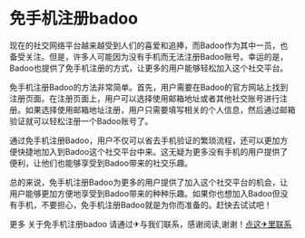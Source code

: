 # 免手机注册badoo

现在的社交网络平台越来越受到人们的喜爱和追捧，而Badoo作为其中一员，也备受关注。但是，许多人可能因为没有手机而无法注册Badoo账号。幸运的是，Badoo也提供了免手机注册的方式，让更多的用户能够轻松加入这个社交平台。

免手机注册Badoo的方法非常简单。首先，用户需要在Badoo的官方网站上找到注册页面。在注册页面上，用户可以选择使用邮箱地址或者其他社交账号进行注册。如果选择使用邮箱地址注册，用户只需要填写相关的个人信息，然后通过邮箱验证就可以轻松注册一个Badoo账号了。

通过免手机注册Badoo，用户不仅可以省去手机验证的繁琐流程，还可以更加方便快捷地加入到Badoo这个社交平台中来。这无疑为更多没有手机的用户提供了便利，让他们也能够享受到Badoo带来的社交乐趣。

总的来说，免手机注册Badoo为更多的用户提供了加入这个社交平台的机会，让用户能够更加方便地享受到Badoo带来的种种乐趣。如果你也想加入Badoo但没有手机，不要担心，免手机注册Badoo就是为你而准备的。赶快去试试吧！

更多 关于免手机注册badoo 请通过✈与我们联系，感谢阅读,谢谢！[点这✈里联系](https://b.k02.cc)